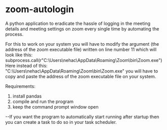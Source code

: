 # zoom-autologin
A python application to eradicate the hassle of logging in the meeting details and meeting settings on zoom every single time by automating the process.

For this to work on your system you will have to modify the argument (the address of the zoom executable file) written on line number 11 which will look like this:
    subprocess.call(r"C:\Users\nehac\AppData\Roaming\Zoom\bin\Zoom.exe")
Here instead of this: "C:\Users\nehac\AppData\Roaming\Zoom\bin\Zoom.exe" you will have to copy and paste the address of the zoom executable file on your system.

Requirements:
1. install pandas
2. compile and run the program
3. keep the command prompt window open

--If you want the program to automatically start running after startup then you can create a task to do so in your task scheduler.
